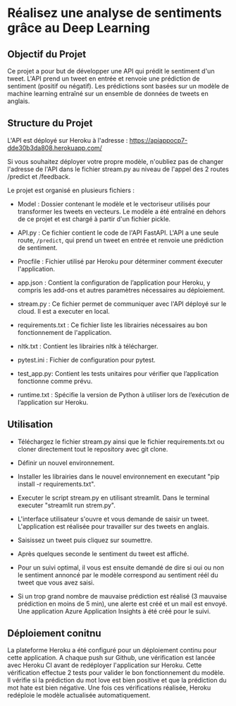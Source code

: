# Réalisez une analyse de sentiments grâce au Deep Learning

## Objectif du Projet

Ce projet a pour but de développer une API qui prédit le sentiment d'un tweet. L'API prend un tweet en entrée et renvoie une prédiction de sentiment (positif ou négatif). Les prédictions sont basées sur un modèle de machine learning entraîné sur un ensemble de données de tweets en anglais.


## Structure du Projet

L'API est déployé sur Heroku à l'adresse : https://apiappocp7-dde30b3da808.herokuapp.com/

Si vous souhaitez déployer votre propre modèle, n'oubliez pas de changer l'adresse de l'API dans le fichier stream.py au niveau de l'appel des 2 routes /predict et /feedback.

Le projet est organisé en plusieurs fichiers :

- Model : Dossier contenant le modèle et le vectoriseur utilisés pour transformer les tweets en vecteurs. Le modèle a été entraîné en dehors de ce projet et est chargé à partir d'un fichier pickle.

- API.py : Ce fichier contient le code de l'API FastAPI. L'API a une seule route, `/predict`, qui prend un tweet en entrée et renvoie une prédiction de sentiment. 

- Procfile : Fichier utilisé par Heroku pour déterminer comment éxecuter l'application.

- app.json : Contient la configuration de l’application pour Heroku, y compris les add-ons et autres paramètres nécessaires au déploiement.

- stream.py : Ce fichier permet de communiquer avec l'API déployé sur le cloud. Il est a executer en local.

- requirements.txt : Ce fichier liste les librairies nécessaires au bon fonctionnement de l'application.

- nltk.txt : Contient les librairies nltk à télécharger.

- pytest.ini : Fichier de configuration pour pytest.

- test_app.py: Contient les tests unitaires pour vérifier que l’application fonctionne comme prévu.

- runtime.txt : Spécifie la version de Python à utiliser lors de l’exécution de l’application sur Heroku.



## Utilisation

- Téléchargez le fichier stream.py ainsi que le fichier requirements.txt ou cloner directement tout le repository avec git clone.

- Définir un nouvel environnement.

- Installer les librairies dans le nouvel environnement en executant "pip install -r requirements.txt".

- Executer le script stream.py en utilisant streamlit. Dans le terminal executer "streamlit run strem.py".

- L'interface utilisateur s'ouvre et vous demande de saisir un tweet. L'application est réalisée pour travailler sur des tweets en anglais.

- Saisissez un tweet puis cliquez sur soumettre.

- Après quelques seconde le sentiment du tweet est affiché.

- Pour un suivi optimal, il vous est ensuite demandé de dire si oui ou non le sentiment annoncé par le modèle correspond au sentiment réél du tweet que vous avez saisi.

- Si un trop grand nombre de mauvaise prédiction est réalisé (3 mauvaise prédiction en moins de 5 min), une alerte est créé et un mail est envoyé. Une application Azure Application Insights à été créé pour le suivi.


## Déploiement conitnu

La plateforme Heroku a été configuré pour un déploiement continu pour cette application. A chaque push sur Github, une vérification est lancée avec Heroku CI avant de redéployer l'application sur Heroku.
Cette vérification effectue 2 tests pour valider le bon fonctionnement du modèle. Il vérifie si la prédiction du mot love est bien positive et que la prédiction du mot hate est bien négative.
Une fois ces vérifications réalisée, Heroku redéploie le modèle actualisée automatiquement.


